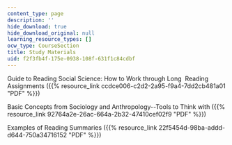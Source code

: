 ```yaml
---
content_type: page
description: ''
hide_download: true
hide_download_original: null
learning_resource_types: []
ocw_type: CourseSection
title: Study Materials
uid: f2f3fb4f-175e-0938-108f-631f1c84cdbf
---
```


Guide to Reading Social Science: How to Work through Long  Reading Assignments ({{% resource_link ccdce006-c2d2-2a95-f9a4-7dd2cb481a01 "PDF" %}})

Basic Concepts from Sociology and Anthropology--Tools to Think with ({{% resource_link 92764a2e-26ac-664a-2b32-47410cef02f9 "PDF" %}})

Examples of Reading Summaries ({{% resource_link 22f5454d-98ba-addd-d644-750a34716152 "PDF" %}})